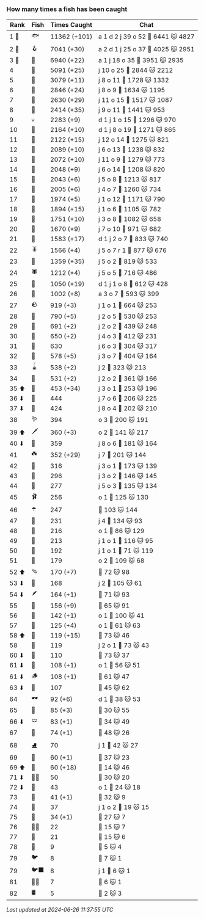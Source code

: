 ### How many times a fish has been caught
| Rank | Fish | Times Caught | Chat |
|------|--------|-----------|-------|
| 1 🥇  | 🐟 | 11362 (+101) | a 1  d 2  j 39  o 52  🍞 6441  🐱 4827 |
| 2 🥈  | 🪝 | 7041 (+30) | a 2  d 1  j 25  o 37  🍞 4025  🐱 2951 |
| 3 🥉  | 🎏 | 6940 (+22) | a 1  j 18  o 35  🍞 3951  🐱 2935 |
| 4  | 🐚 | 5091 (+25) | j 10  o 25  🍞 2844  🐱 2212 |
| 5  | 🦀 | 3079 (+11) | j 8  o 11  🍞 1728  🐱 1332 |
| 6  | 🐸 | 2846 (+24) | j 8  o 9  🍞 1634  🐱 1195 |
| 7  | 🦐 | 2630 (+29) | j 11  o 15  🍞 1517  🐱 1087 |
| 8  | 🐢 | 2414 (+35) | j 9  o 11  🍞 1441  🐱 953 |
| 9  | 💀 | 2283 (+9) | d 1  j 1  o 15  🍞 1296  🐱 970 |
| 10  | 🦑 | 2164 (+10) | d 1  j 8  o 19  🍞 1271  🐱 865 |
| 11  | 🦞 | 2122 (+15) | j 12  o 14  🍞 1275  🐱 821 |
| 12  | 🦪 | 2089 (+10) | j 6  o 13  🍞 1238  🐱 832 |
| 13  | 🐊 | 2072 (+10) | j 11  o 9  🍞 1279  🐱 773 |
| 14  | 🐬 | 2048 (+9) | j 6  o 14  🍞 1208  🐱 820 |
| 15  | 🐙 | 2043 (+6) | j 5  o 8  🍞 1213  🐱 817 |
| 16  | 🐋 | 2005 (+6) | j 4  o 7  🍞 1260  🐱 734 |
| 17  | 🧦 | 1974 (+5) | j 1  o 12  🍞 1171  🐱 790 |
| 18  | 🐠 | 1894 (+15) | j 1  o 6  🍞 1105  🐱 782 |
| 19  | 🐡 | 1751 (+10) | j 3  o 8  🍞 1082  🐱 658 |
| 20  | 🪸 | 1670 (+9) | j 7  o 10  🍞 971  🐱 682 |
| 21  | 🌿 | 1583 (+17) | d 1  j 2  o 7  🍞 833  🐱 740 |
| 22  | 🪳 | 1566 (+4) | j 5  o 7  r 1  🍞 877  🐱 676 |
| 23  | 🐍 | 1359 (+35) | j 5  o 2  🍞 819  🐱 533 |
| 24  | 🕷️ | 1212 (+4) | j 5  o 5  🍞 716  🐱 486 |
| 25  | 🐌 | 1050 (+19) | d 1  j 1  o 8  🍞 612  🐱 428 |
| 26  | 🧽 | 1002 (+8) | a 3  o 7  🍞 593  🐱 399 |
| 27  | 🪨 | 919 (+3) | j 1  o 1  🍞 664  🐱 253 |
| 28  | 🦈 | 790 (+5) | j 2  o 5  🍞 530  🐱 253 |
| 29  | 🐳 | 691 (+2) | j 2  o 2  🍞 439  🐱 248 |
| 30  | 🦕 | 650 (+2) | j 4  o 3  🍞 412  🐱 231 |
| 31  | 🥫 | 630 | j 6  o 3  🍞 304  🐱 317 |
| 32  | 🍬 | 578 (+5) | j 3  o 7  🍞 404  🐱 164 |
| 33  | 🪀 | 538 (+2) | j 2  🍞 323  🐱 213 |
| 34  | 🐉 | 531 (+2) | j 2  o 2  🍞 361  🐱 166 |
| 35 ⬆ | 🦎 | 453 (+34) | j 3  o 1  🍞 253  🐱 196 |
| 36 ⬇ | 👢 | 444 | j 7  o 6  🍞 206  🐱 225 |
| 37 ⬇ | 🦠 | 424 | j 8  o 4  🍞 202  🐱 210 |
| 38  | 🪱 | 394 | o 3  🍞 200  🐱 191 |
| 39 ⬆ | 🗡️ | 360 (+3) | o 2  🍞 141  🐱 217 |
| 40 ⬇ | 🦭 | 359 | j 8  o 6  🍞 181  🐱 164 |
| 41  | ☘️ | 352 (+29) | j 7  🍞 201  🐱 144 |
| 42  | 🍄 | 316 | j 3  o 1  🍞 173  🐱 139 |
| 43  | 🧤 | 296 | j 3  o 2  🍞 146  🐱 145 |
| 44  | 🦦 | 277 | j 5  o 3  🍞 135  🐱 134 |
| 45  | 🩰 | 256 | o 1  🍞 125  🐱 130 |
| 46  | ☂️ | 247 | 🍞 103  🐱 144 |
| 47  | 🧸 | 231 | j 4  🍞 134  🐱 93 |
| 48  | 🥪 | 216 | o 1  🍞 86  🐱 129 |
| 49  | 🧊 | 213 | j 1  o 1  🍞 116  🐱 95 |
| 50  | 👟 | 192 | j 1  o 1  🍞 71  🐱 119 |
| 51  | 🧟 | 179 | o 2  🍞 109  🐱 68 |
| 52 ⬆ | 🩴 | 170 (+7) | 🍞 72  🐱 98 |
| 53 ⬇ | 🌹 | 168 | j 2  🍞 105  🐱 61 |
| 54 ⬇ | 🪶 | 164 (+1) | 🍞 71  🐱 93 |
| 55  | 🥒 | 156 (+9) | 🍞 65  🐱 91 |
| 56  | 🎰 | 142 (+1) | o 1  🍞 100  🐱 41 |
| 57  | 🪼 | 125 (+4) | o 1  🍞 61  🐱 63 |
| 58 ⬆ | 🦫 | 119 (+15) | 🍞 73  🐱 46 |
| 58  | 🐧 | 119 | j 2  o 1  🍞 73  🐱 43 |
| 60 ⬇ | 📱 | 110 | 🍞 73  🐱 37 |
| 61 ⬇ | 👒 | 108 (+1) | o 1  🍞 56  🐱 51 |
| 61 ⬇ | 🪵 | 108 (+1) | 🍞 61  🐱 47 |
| 63 ⬇ | 🦆 | 107 | 🍞 45  🐱 62 |
| 64  | 🕶️ | 92 (+6) | d 1  🍞 38  🐱 53 |
| 65  | 🧃 | 85 (+3) | 🍞 30  🐱 55 |
| 66 ⬇ | 🩲 | 83 (+1) | 🍞 34  🐱 49 |
| 67  | 🎱 | 74 (+1) | 🍞 48  🐱 26 |
| 68  | ⛸️ | 70 | j 1  🍞 42  🐱 27 |
| 69  | 🧵 | 60 (+1) | 🍞 37  🐱 23 |
| 69 ⬆ | 🌻 | 60 (+18) | 🍞 14  🐱 46 |
| 71 ⬇ | 🧞‍♂ | 50 | 🍞 30  🐱 20 |
| 72 ⬇ | 👑 | 43 | o 1  🍞 24  🐱 18 |
| 73  | 🪺 | 41 (+1) | 🍞 32  🐱 9 |
| 74  | 🧣 | 37 | j 1  o 2  🍞 19  🐱 15 |
| 75  | 🪹 | 34 (+1) | 🍞 27  🐱 7 |
| 76  | 🧜‍♀️ | 22 | 🍞 15  🐱 7 |
| 77  | 🧭 | 21 | 🍞 15  🐱 6 |
| 78  | 🦇 | 9 | 🍞 5  🐱 4 |
| 79  | 🐦 | 8 | 🍞 7  🐱 1 |
| 79  | 🐦‍⬛ | 8 | j 1  🍞 6  🐱 1 |
| 81  | 🐻‍❄ | 7 | 🍞 6  🐱 1 |
| 82  | 🛢️ | 5 | 🍞 2  🐱 3 |

_Last updated at 2024-06-26 11:37:55 UTC_